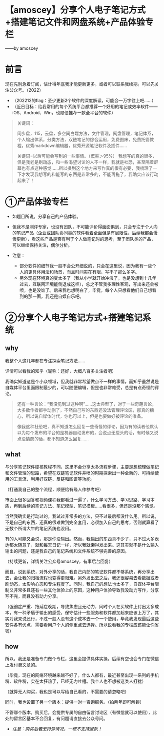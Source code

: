 # 【amoscey】分享个人电子笔记方式+搭建笔记文件和网盘系统+产品体验专栏
——by amoscey

# 前言

现在先别急着订阅，估计得年底我才能更新更多，或者可以联系我续期。可以先关注公众号。（2022）

- （202212的flag：至少更新2个软件的深度解读，可能会一万字往上吧……）
- （近日目标：给我常用的每个系统平台都推荐一个好用的笔记或效率软件——iOS、Android、Win，也顺便推荐一款全平台的软件）

> 关键词：
> 
> 同步盘，115，云盘，多空间白嫖方法，文件管理，网盘管理，笔记体系，个人输出体系，分类方法，双链笔记的综合运用，免费图床，免费托管教程，优秀markdown编辑器，优秀开源笔记软件及插件……
> 
> 关键词=以后可能会写到的一些事情。（概率＞95%）
> 我想写的真的很多，但是我老是刷动态，和一些渴望讨论的人不一样，我就是社恐，甚至隔着屏幕也有点这种感觉……所以换到这个地方来写作真的很有必要，我梳理了一下才发现我想写的和能写的东西是非常多的，不能再拖了，我确实应该行动起来了！


# ①产品体验专栏

- 如题目所说，分享自己的产品体验。
- 但我不是测评专家，也没有团队，不可能评价得面面俱到，只会专注于个人向的笔记产品（企业或团队协同类的软件看着全面但是有局限性，后续我都会慢慢更新），看这些产品是否有利于个人做笔记时的思考，至于团队类的产品，可以继续保持关注，偶尔分析。

- 注意：
	- 部分软件的细节我一般不会公开细说的，只会在这里说，因为我有一些个人的更具体用法和场景，而且时间实在有限，写不了那么多字。
	- 另外现在环境真的变太多了（我从小学就开始冲浪了，也是没想到十几年过去，互联网环境能倒退成这样），总之不管我多理性客观，写出来还会被喷，也是没谁了。后来我也想明白了，毕竟，每个人只想看他们自己想看到的那一面，我还是自娱自乐吧。

# ②分享个人电子笔记方式+搭建笔记系统

## why

我整个人这几年都在专注探索笔记方法……

详情可以看我的知乎（昵称：还好，大概八百多关注者吧）

我确实知道这是个小众领域，但我就非常希望做点不一样的事情，而知乎虽然说是自媒体平台里面限制最少的，可以随便编辑，但是也非常难受，总是有点奇怪的评论。

> 还有一种言论：“我没见到过这种啊”……这太典型了，对于一些奇葩言论，大多数作者都手动删了，不然自己写的东西还没法管理评论区，那真的糟心，所以说自媒体时代，你也可以上，但是也要做好被评论的准备。
> 
> 像我这种社恐吧，真不知道怎么回复一些奇怪的评论，因为有的读者他默认以为每个发布的平台的是机器自动发布的，会说点无厘头的话，有时候又说点没情商的话，都不知道怎么回复……

## what

与分享笔记软件硬核教程不同，这里不会分享太多流程步骤，主要是想梳理做笔记和文件管理的思路，希望在双链笔记软件井喷的时期探索出一种全新的、可持续使用的工具流，利用好双链、反链和图谱等功能。

（打通我自己的整个流程，顺便给有缘人作参考吧）

市面上很多回答和视频课程我都看过一遍了，什么学习方法、学习思路、学习本质，再到后续的笔记方法、笔记模型、笔记模板……看很多，但还是没那个感觉。

当然我确实是行动过的，我试过非常多的方法，只不过最后都没什么用。所以说，不是自己的东西，还真的很难做到完全套用，必须加入自己的思考，否则就算看了无数个所谓大牛的笔记系统也没用。

有的人可能又会说，那是你没输出。然而，我输出的东西真不少了，只不过大多表达都太随意了，就和每天日记一样，所以我就懒得发出来。这其实就不是什么输入输出的问题，还是我自己的笔记系统和文件系统不够完善的原因。

（持续更新，详情关注公众号amoscey，有事后台回复）

而且，说到系统，对外分享的话，我自己内部的笔记软件都不够系统，再分享出去，会让我的归档流程也变得更艰难。另外发出去之后，我还很容易去看数据或者刷动态，太影响心态和专注程度了。同时，我自己的想法也太多了，自媒体平台限制又非常多且还有一些其他体验上的原因，这种用户体验导致我没动力写作，分享写不完，而且没有动力分享。

（强迫症严重、拖延症晚期，导致焦虑且无动力，同时个人在买软件上付出太多成本，有一种矛盾于输出的感受，保守估计一些服务和软件都加起来应该上万了，其实对我来说还行，不过一般人没有这个成本去一个一个使用，毕竟我发现最后这些软件各有优点，需要看用户个人的侧重点去选择。所以说看我的专栏应该能让你省钱）

## how
所以，我还是准备专门做个专栏，这里会提供具体实操。后续有空也会专门在微信上发付费文章的。

（毕竟，现在的网络环境越来越不好了，什么人都有，最近甚至出现一系列的手机粉、软件粉，实在太狂热了，已经无力吐槽。我个人也不想被这类人打扰）

（就算无人购买，我也是可以写给自己看的，不需要的请忽略吧）

同时，我也设置了另一个版本：提供一对一咨询服务。（拍两年即可解锁）

不管哪个版本，购买后，会提供专属的自由留言讨论区（有微信就可以使用），此处的留言区基本不会回复，有问题请直接去公众号问。

- *注意：购买后若无特殊情况，一概不支持退款！*

<!-- 
addr

 -->